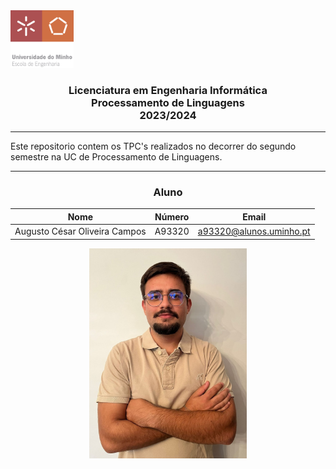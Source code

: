 <img src='uminho.png' width="20%"/>

<h3 align="center">Licenciatura em Engenharia Informática <br> Processamento de Linguagens <br> 2023/2024 </h3>

---

Este repositorio contem os TPC's realizados no decorrer do segundo semestre na UC de Processamento de Linguagens.

---
<h3 align="center">Aluno</h3>

<div align="center">


| Nome                          | Número | Email                   |
| ----------------------------- | ------ | ----------------------- |
| Augusto César Oliveira Campos | A93320 | a93320@alunos.uminho.pt |

<img src='fotoCV_croped.jpg' width="50%"/>


</div>
